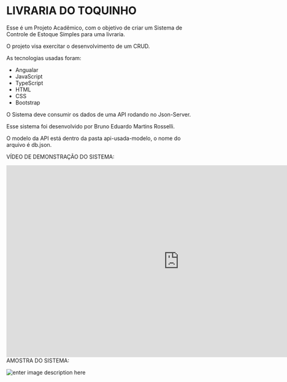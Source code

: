 # LIVRARIA DO TOQUINHO

Esse é um Projeto Acadêmico, com o objetivo de criar um Sistema de Controle de Estoque Simples para uma livraria.

O projeto visa exercitar o desenvolvimento de um CRUD.

As tecnologias usadas foram: 

 - Angualar
 - JavaScript
 - TypeScript
 - HTML
 - CSS
 - Bootstrap
 
O Sistema deve consumir os dados de uma API rodando no Json-Server.

Esse sistema foi desenvolvido por Bruno Eduardo Martins Rosselli.

O modelo da API está dentro da pasta api-usada-modelo, o nome do arquivo é db.json.

VÍDEO DE DEMONSTRAÇÃO DO SISTEMA:

<iframe width="900" height="500" src="https://www.youtube.com/embed/F3d9ASJYXZI" frameborder="0" allow="accelerometer; autoplay; clipboard-write; encrypted-media; gyroscope; picture-in-picture" allowfullscreen></iframe>
AMOSTRA DO SISTEMA:

![enter image description here](https://lh3.googleusercontent.com/g1sEnF-K6drJ8YCTVmrZWTj5IDBMBUUB6dJb6Q_KcQoykovJBqc-5I8RFpkF8x9N1mh7hHgZFNJLRIpfy1w4Vhee5Mv9pdNYkTKe2CnR-ROPfeCtWLKlWWYcMQKOrTMyKbh0MZSDBUl9AC1_0tmARk6diKkAf5D4Z_P-wmUHY_i_SpGscqCm2zfa1TFEc5CitynLgyIeaRfMeDdGpch3hXOaDc4IPcjMvi8YHNESuaEzOZhYECN9r4DjyP174IDw9lb5W4URRw_fTmxm5aULCqWWRBYPvd0LKkRA-lMe_iZiUwM0wnR3zNgfeyIcyWmDUDvLOtFlqU_lWgGujKJTOFeWKe1GPrODF4aEL6cFsWVFrkA3DR5yN-wxltbOP0Prvl5SjXLx7A8Y7ik0H6WFSn5sHpK_j7LkBodZwKN_3bO8FX5M0CIyieOS4QTSPQtkptJbMREGZx4MJ5UOd5RO5anD2-15ucJba4U-YECo3uDnhlg-DRtQS3y_4DJuNLdb5_EmgM2SZ_n_mRNMQtV78CRu--AEAq-ovFhYTBZLfrxaL-3_H_fDcNYMSLyKenq3o7pxcHdjofChlG8OBtzyC0chpdI72EpGl-svQG0So3s3sFCOxEGwWf9LJQQgj7-ITfD8AwLepyog7otzEuHOcGeeEa5TmN5vxCTRHtDlCfAPeLXi-pWnaX95f1frDOb1SGkYxuvVWXRZseOeB2p1_mc=w1919-h933-no?authuser=0)
